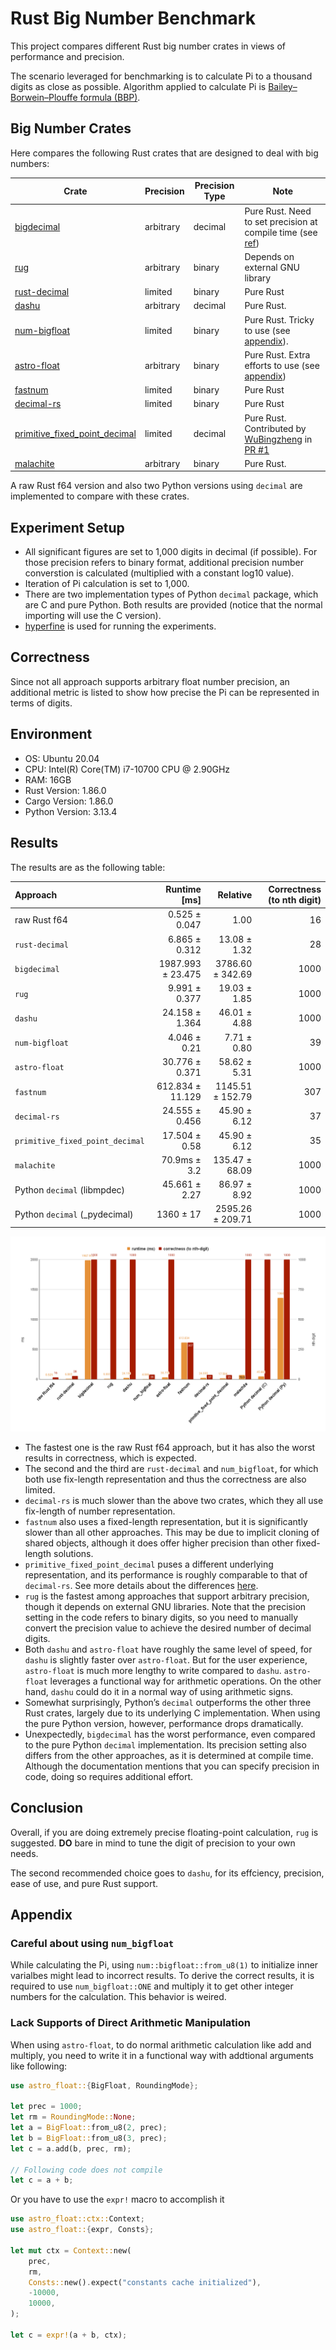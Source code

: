 # Rust Big Number Benchmark

This project compares different Rust big number crates in views of performance and precision.

The scenario leveraged for benchmarking is to calculate Pi to a thousand digits as close as possible. Algorithm applied to calculate Pi is [Bailey–Borwein–Plouffe formula (BBP)](https://en.wikipedia.org/wiki/Bailey%E2%80%93Borwein%E2%80%93Plouffe_formula).

## Big Number Crates

Here compares the following Rust crates that are designed to deal with big numbers:

| Crate | Precision | Precision Type | Note |
| --- | --- | --- | --- |
| [bigdecimal](https://github.com/akubera/bigdecimal-rs) | arbitrary | decimal | Pure Rust. Need to set precision at compile time (see [ref](https://github.com/akubera/bigdecimal-rs?tab=readme-ov-file#compile-time-configuration)) |
| [rug](https://gitlab.com/tspiteri/rug) | arbitrary | binary | Depends on external GNU library |
| [rust-decimal](https://github.com/paupino/rust-decimal) | limited | binary | Pure Rust |
| [dashu](https://github.com/cmpute/dashu) | arbitrary | decimal | Pure Rust. |
| [num-bigfloat](https://github.com/stencillogic/num-bigfloat) | limited | binary | Pure Rust. Tricky to use (see [appendix](#careful-about-using-num_bigfloat)). |
| [astro-float](https://github.com/stencillogic/astro-float) | arbitrary | binary | Pure Rust. Extra efforts to use (see [appendix](#lack-supports-of-direct-arithmetic-manipulation)) |
| [fastnum](https://github.com/neogenie/fastnum) | limited | binary | Pure Rust |
| [decimal-rs](https://github.com/yashan-technologies/decimal-rs) | limited | binary | Pure Rust |
| [primitive_fixed_point_decimal](https://github.com/WuBingzheng/primitive_fixed_point_decimal) | limited | decimal | Pure Rust. Contributed by [WuBingzheng](https://github.com/WuBingzheng) in [PR #1](https://github.com/BreezeWhite/BigBench/pull/1) |
| [malachite](https://github.com/mhogrefe/malachite) | arbitrary | binary | Pure Rust. |

A raw Rust f64 version and also two Python versions using `decimal` are implemented to compare with these crates. 

## Experiment Setup

- All significant figures are set to 1,000 digits in decimal (if possible). For those precision refers to binary format, additional precision number converstion is calculated (multiplied with a constant log10 value).
- Iteration of Pi calculation is set to 1,000.
- There are two implementation types of Python `decimal` package, which are C and pure Python. Both results are provided (notice that the normal importing will use the C version).
- [hyperfine](https://github.com/sharkdp/hyperfine) is used for running the experiments.

## Correctness

Since not all approach supports arbitrary float number precision, an additional metric is listed to show how precise the Pi can be represented in terms of digits.

## Environment

- OS: Ubuntu 20.04
- CPU: Intel(R) Core(TM) i7-10700 CPU @ 2.90GHz
- RAM: 16GB
- Rust Version: 1.86.0
- Cargo Version: 1.86.0
- Python Version: 3.13.4

## Results

The results are as the following table:

| Approach | Runtime [ms] | Relative | Correctness (to nth digit)|
|:---|---:|---:|---:|
| raw Rust f64 | 0.525 ± 0.047 | 1.00 | 16 |
| `rust-decimal` | 6.865 ± 0.312 | 13.08 ± 1.32 | 28 |
| `bigdecimal` | 1987.993 ± 23.475 | 3786.60 ± 342.69 | 1000 |
| `rug` | 9.991 ± 0.377 | 19.03 ± 1.85 | 1000 |
| `dashu` | 24.158 ± 1.364 | 46.01 ± 4.88 | 1000 |
| `num-bigfloat` | 4.046 ± 0.21 | 7.71 ± 0.80 | 39 |
| `astro-float` | 30.776 ± 0.371 | 58.62 ± 5.31 | 1000 |
| `fastnum` | 612.834 ± 11.129 | 1145.51 ± 152.79 | 307 |
| `decimal-rs` | 24.555 ± 0.456 | 45.90 ± 6.12 | 37 |
| `primitive_fixed_point_decimal` | 17.504 ± 0.58 | 45.90 ± 6.12 | 35 |
| `malachite` | 70.9ms ± 3.2 | 135.47 ± 68.09 | 1000 |
| Python `decimal` (libmpdec) | 45.661 ± 2.27 | 86.97 ± 8.92 | 1000 |
| Python `decimal` (_pydecimal) | 1360 ± 17 | 2595.26 ± 209.71 | 1000 |

![figure](./results.png)

- The fastest one is the raw Rust f64 approach, but it has also the worst results in correctness, which is expected.
- The second and the third are `rust-decimal` and `num_bigfloat`, for which both use fix-length representation and thus the correctness are also limited.
- `decimal-rs` is much slower than the above two crates, which they all use fix-length of number representation.
- `fastnum` also uses a fixed-length representation, but it is significantly slower than all other approaches. This may be due to implicit cloning of shared objects, although it does offer higher precision than other fixed-length solutions.
- `primitive_fixed_point_decimal` puses a different underlying representation, and its performance is roughly comparable to that of `decimal-rs`. See more details about the differences [here](https://github.com/WuBingzheng/primitive_fixed_point_decimal/blob/master/COMPARISON.md).
- `rug` is the fastest among approaches that support arbitrary precision, though it depends on external GNU libraries. Note that the precision setting in the code refers to binary digits, so you need to manually convert the precision value to achieve the desired number of decimal digits.
- Both `dashu` and `astro-float` have roughly the same level of speed, for `dashu` is slightly faster over `astro-float`. But for the user experience, `astro-float` is much more lengthy to write compared to `dashu`. `astro-float` leverages a functional way for arithmetic operations. On the other hand, `dashu` could do it in a normal way of using arithmetic signs.
- Somewhat surprisingly, Python’s `decimal` outperforms the other three Rust crates, largely due to its underlying C implementation. When using the pure Python version, however, performance drops dramatically.
- Unexpectedly, `bigdecimal` has the worst performance, even compared to the pure Python `decimal` implementation. Its precision setting also differs from the other approaches, as it is determined at compile time. Although the documentation mentions that you can specify precision in code, doing so requires additional effort.

## Conclusion

Overall, if you are doing extremely precise floating-point calculation, `rug` is suggested. **DO** bare in mind to tune the digit of precision to your own needs.

The second recommended choice goes to `dashu`, for its effciency, precision, ease of use, and pure Rust support.


## Appendix

### Careful about using `num_bigfloat`

While calculating the Pi, using `num::bigfloat::from_u8(1)` to initialize inner varialbes might lead to incorrect results. To derive the correct results, it is required to use `num_bigfloat::ONE` and multiply it to get other integer numbers for the calculation. This behavior is weired. 

### Lack Supports of Direct Arithmetic Manipulation

When using `astro-float`, to do normal arithmetic calculation like add and multiply, you need to write it in a functional way with addtional arguments like following: 
```rust
use astro_float::{BigFloat, RoundingMode};

let prec = 1000;
let rm = RoundingMode::None;
let a = BigFloat::from_u8(2, prec);
let b = BigFloat::from_u8(3, prec);
let c = a.add(b, prec, rm);

// Following code does not compile
let c = a + b;
```

Or you have to use the `expr!` macro to accomplish it
```rust
use astro_float::ctx::Context;
use astro_float::{expr, Consts};

let mut ctx = Context::new(
    prec,
    rm,
    Consts::new().expect("constants cache initialized"),
    -10000,
    10000,
);

let c = expr!(a + b, ctx);
```
